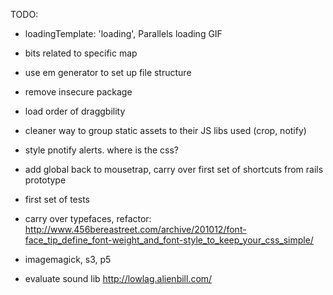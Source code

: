 TODO:

- loadingTemplate: 'loading', Parallels loading GIF
- bits related to specific map
- use em generator to set up file structure
- remove insecure package
- load order of draggbility
- cleaner way to group static assets to their JS libs used (crop, notify)
- style pnotify alerts. where is the css?
- add global back to mousetrap, carry over first set of shortcuts from rails prototype

- first set of tests
- carry over typefaces, refactor: http://www.456bereastreet.com/archive/201012/font-face_tip_define_font-weight_and_font-style_to_keep_your_css_simple/

- imagemagick, s3, p5

- evaluate sound lib http://lowlag.alienbill.com/


